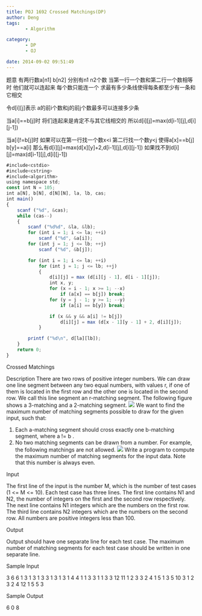 ```yaml
---
title: POJ 1692 Crossed Matchings(DP)
author: Deng
tags: 
       - Algorithm

category: 
       - DP
       - OJ

date: 2014-09-02 09:51:49
---
```

题意 有两行数a[n1] b[n2] 分别有n1 n2个数 当第一行一个数和第二行一个数相等时 他们就可以连起来 每个数只能连一个 求最有多少条线使得每条都至少有一条和它相交

令d[i][j]表示 a的前i个数和j的前j个数最多可以连接多少条

当a[i]==b[j]时 将们连起来是肯定不与其它线相交的 所以d[i][j]=max(d[i-1][j],d[i][j-1])

当a[i]!=b[j]时 如果可以在第一行找一个数x<i 第二行找一个数y<j 使得a[x]==b[j] b[y]==a[i] 那么有d[i][j]=max(d[x][y]+2,d[i-1][j],d[i][j-1]) 如果找不到d[i][j]=max(d[i-1][j],d[i][j-1])

```js 
#include<cstdio>
#include<cstring>
#include<algorithm>
using namespace std;
const int N = 105;
int a[N], b[N], d[N][N], la, lb, cas;
int main()
{
    scanf ("%d", &cas);
    while (cas--)
    {
        scanf ("%d%d", &la, &lb);
        for (int i = 1; i <= la; ++i)
            scanf ("%d", &a[i]);
        for (int j = 1; j <= lb; ++j)
            scanf ("%d", &b[j]);

        for (int i = 1; i <= la; ++i)
            for (int j = 1; j <= lb; ++j)
            {
                d[i][j] = max (d[i][j - 1], d[i - 1][j]);
                int x, y;
                for (x = i - 1; x >= 1; --x)
                    if (a[x] == b[j]) break;
                for (y = j - 1; y >= 1; --y)
                    if (a[i] == b[y]) break;

                if (x && y && a[i] != b[j])
                    d[i][j] = max (d[x - 1][y - 1] + 2, d[i][j]);
            }

        printf ("%d\n", d[la][lb]);
    }
    return 0;
}
```

Crossed Matchings

Description
There are two rows of positive integer numbers. We can draw one line segment between any two equal numbers, with values r, if one of them is located in the first row and the other one is located in the second row. We call this line segment an r-matching segment. The following figure shows a 3-matching and a 2-matching segment.
  ![](../images/es-1692_1.jpg.png)  We want to find the maximum number of matching segments possible to draw for the given input, such that:
1. Each a-matching segment should cross exactly one b-matching segment, where a != b .
2. No two matching segments can be drawn from a number. For example, the following matchings are not allowed.  ![](../images/es-1692_2.jpg.png)  Write a program to compute the maximum number of matching segments for the input data. Note that this number is always even.

Input

The first line of the input is the number M, which is the number of test cases (1 <= M <= 10). Each test case has three lines. The first line contains N1 and N2, the number of integers on the first and the second row respectively. The next line contains N1 integers which are the numbers on the first row. The third line contains N2 integers which are the numbers on the second row. All numbers are positive integers less than 100.

Output

Output should have one separate line for each test case. The maximum number of matching segments for each test case should be written in one separate line.

Sample Input

3 6 6 1 3 1 3 1 3 3 1 3 1 3 1 4 4 1 1 3 3 1 1 3 3 12 11 1 2 3 3 2 4 1 5 1 3 5 10 3 1 2 3 2 4 12 1 5 5 3

Sample Output

6 0 8